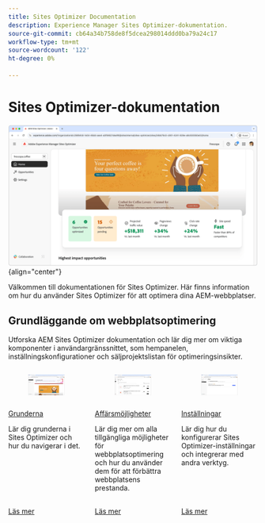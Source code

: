 ```yaml
---
title: Sites Optimizer Documentation
description: Experience Manager Sites Optimizer-dokumentation.
source-git-commit: cb64a34b758de8f5dcea298014ddd0ba79a24c17
workflow-type: tm+mt
source-wordcount: '122'
ht-degree: 0%

---
```



# Sites Optimizer-dokumentation

![Sites Optimizer](./assets/overview/hero.png){align="center"}

Välkommen till dokumentationen för Sites Optimizer. Här finns information om hur du använder Sites Optimizer för att optimera dina AEM-webbplatser.

## Grundläggande om webbplatsoptimering

Utforska AEM Sites Optimizer dokumentation och lär dig mer om viktiga komponenter i användargränssnittet, som hempanelen, inställningskonfigurationer och säljprojektslistan för optimeringsinsikter.

<!-- CARDS 

* ./basics.md
  {title = Basics}
  {image = ./assets/basics/card.png}
* ./opportunities/overview.md
  {title = Opportunities}
* ./settings.md
  {title = Settings}

-->
<!-- START CARDS HTML - DO NOT MODIFY BY HAND -->
<div class="columns">
    <div class="column is-half-tablet is-half-desktop is-one-third-widescreen" aria-label="Home">
        <div class="card" style="height: 100%; display: flex; flex-direction: column; height: 100%;">
            <div class="card-image">
                <figure class="image x-is-16by9">
                    <a href="./basics.md" title="Startsida" target="_blank" rel="referrer">
                        <img class="is-bordered-r-small" src="./assets/basics/card.png" alt="Startsida"
                             style="width: 100%; aspect-ratio: 16 / 9; object-fit: cover; overflow: hidden; display: block; margin: auto;">
                    </a>
                </figure>
            </div>
            <div class="card-content is-padded-small" style="display: flex; flex-direction: column; flex-grow: 1; justify-content: space-between;">
                <div class="top-card-content">
                    <p class="headline is-size-6 has-text-weight-bold">
                        <a href="./basics.md" target="_blank" rel="referrer" title="Grunderna">Grunderna</a>
                    </p>
                    <p class="is-size-6">Lär dig grunderna i Sites Optimizer och hur du navigerar i det.</p>
                </div>
                <a href="./basics.md" target="_blank" rel="referrer" class="spectrum-Button spectrum-Button--outline spectrum-Button--primary spectrum-Button--sizeM" style="align-self: flex-start; margin-top: 1rem;">
                    <span class="spectrum-Button-label has-no-wrap has-text-weight-bold">Läs mer</span>
                </a>
            </div>
        </div>
    </div>
    <div class="column is-half-tablet is-half-desktop is-one-third-widescreen" aria-label="Opportunities">
        <div class="card" style="height: 100%; display: flex; flex-direction: column; height: 100%;">
            <div class="card-image">
                <figure class="image x-is-16by9">
                    <a href="./opportunities/overview.md" title="Möjligheter" target="_blank" rel="referrer">
                        <img class="is-bordered-r-small" src="opportunities/assets/overview/hero.png" alt="Möjligheter"
                             style="width: 100%; aspect-ratio: 16 / 9; object-fit: cover; overflow: hidden; display: block; margin: auto;">
                    </a>
                </figure>
            </div>
            <div class="card-content is-padded-small" style="display: flex; flex-direction: column; flex-grow: 1; justify-content: space-between;">
                <div class="top-card-content">
                    <p class="headline is-size-6 has-text-weight-bold">
                        <a href="./opportunities/overview.md" target="_blank" rel="referrer" title="Möjligheter">Affärsmöjligheter</a>
                    </p>
                    <p class="is-size-6">Lär dig mer om alla tillgängliga möjligheter för webbplatsoptimering och hur du använder dem för att förbättra webbplatsens prestanda.</p>
                </div>
                <a href="./opportunities/overview.md" target="_blank" rel="referrer" class="spectrum-Button spectrum-Button--outline spectrum-Button--primary spectrum-Button--sizeM" style="align-self: flex-start; margin-top: 1rem;">
                    <span class="spectrum-Button-label has-no-wrap has-text-weight-bold">Läs mer</span>
                </a>
            </div>
        </div>
    </div>
    <div class="column is-half-tablet is-half-desktop is-one-third-widescreen" aria-label="Settings">
        <div class="card" style="height: 100%; display: flex; flex-direction: column; height: 100%;">
            <div class="card-image">
                <figure class="image x-is-16by9">
                    <a href="./settings.md" title="Inställningar" target="_blank" rel="referrer">
                        <img class="is-bordered-r-small" src="assets/settings/hero.png" alt="Inställningar"
                             style="width: 100%; aspect-ratio: 16 / 9; object-fit: cover; overflow: hidden; display: block; margin: auto;">
                    </a>
                </figure>
            </div>
            <div class="card-content is-padded-small" style="display: flex; flex-direction: column; flex-grow: 1; justify-content: space-between;">
                <div class="top-card-content">
                    <p class="headline is-size-6 has-text-weight-bold">
                        <a href="./settings.md" target="_blank" rel="referrer" title="Inställningar">Inställningar</a>
                    </p>
                    <p class="is-size-6">Lär dig hur du konfigurerar Sites Optimizer-inställningar och integrerar med andra verktyg.</p>
                </div>
                <a href="./settings.md" target="_blank" rel="referrer" class="spectrum-Button spectrum-Button--outline spectrum-Button--primary spectrum-Button--sizeM" style="align-self: flex-start; margin-top: 1rem;">
                    <span class="spectrum-Button-label has-no-wrap has-text-weight-bold">Läs mer</span>
                </a>
            </div>
        </div>
    </div>
</div>
<!-- END CARDS HTML - DO NOT MODIFY BY HAND -->

